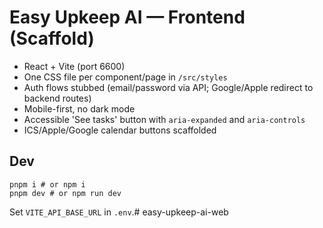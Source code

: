 # Easy Upkeep AI — Frontend (Scaffold)

- React + Vite (port 6600)
- One CSS file per component/page in `/src/styles`
- Auth flows stubbed (email/password via API; Google/Apple redirect to backend routes)
- Mobile-first, no dark mode
- Accessible 'See tasks' button with `aria-expanded` and `aria-controls`
- ICS/Apple/Google calendar buttons scaffolded

## Dev
```
pnpm i # or npm i
pnpm dev # or npm run dev
```
Set `VITE_API_BASE_URL` in `.env`.# easy-upkeep-ai-web

